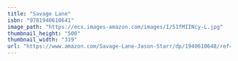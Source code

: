 ```yaml
---
title: "Savage Lane"
isbn: "9781940610641"
image_path: "https://ecx.images-amazon.com/images/I/51fMIINcy-L.jpg"
thumbnail_height: "500"
thumbnail_width: "319"
url: "https://www.amazon.com/Savage-Lane-Jason-Starr/dp/1940610648/ref=sr_1_1?s=books&amp;ie=UTF8&amp;qid=1445873474&amp;sr=1-1&amp;keywords=9781940610641"
---
```

